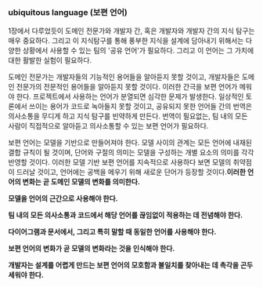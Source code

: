 ### ubiquitous language (보편 언어)
1장에서 다루었듯이 도메인 전문가와 개발자 간, 혹은 개발자와 개발자 간의 지식 탐구는 매우 중요하다. 그리고 이 지식탐구를 통해 풍부한 지식을 설계에 담아내기 위해서는
다양한 상황에서 사용할 수 있는 팀의 '공유 언어'가 필요하다. 그리고 이 언어는 그 가치에 대한 활발한 실험이 필요하다.

도메인 전문가는 개발자들의 기능적인 용어들을 알아듣지 못할 것이고, 개발자들은 도메인 전문가의 전문적인 용어들을 알아듣지 못할 것이다. 이러한 간극을 보편 언어가 메워야 한다.
프로젝트에서 사용하는 언어가 분열되면 심각한 문제가 발생한다. 일상적인 토론에서 쓰이는 용어가 코드로 녹아들지 못할 것이고, 공유되지 못한 언어들 간의 번역은 의사소통을
무디게 하고 지식 탐구를 빈약하게 만든다. 번역이 필요없는, 팀 내의 모든 사람이 직접적으로 알아듣고 의사소통할 수 있는 보편 언어가 필요하다.

보편 언어는 모델을 기반으로 만들어져야 한다. 모델 사이의 관계는 모든 언어에 내재된 결합 규칙이 될 것이며, 단어와 구절의 의미는 모델을 구성하는 개별 요소의
의미를 각각 반영할 것이다. 이러한 모델 기반 보편 언어를 지속적으로 사용하다 보면 모델의 취약점이 드러날 것이고, 언어에는 공백을 메우기 위해 새로운 단어가 등장할 것이다.**이러한 언어의 변화는 곧 도메인 모델의 변화를 의미한다.**


**모델을 언어의 근간으로 사용해야 한다.**

**팀 내의 모든 의사소통과 코드에서 해당 언어를 끊임없이 적용하는 데 전념해야 한다.**

**다이어그램과 문서에서, 그리고 특히 말할 때 동일한 언어를 사용해야 한다.**

**보편 언어의 변화가 곧 모델의 변화라는 것을 인식해야 한다.**

**개발자는 설계를 어렵게 만드는 보편 언어의 모호함과 불일치를 찾아내는 데 촉각을 곤두세워야 한다.**
